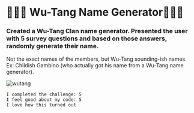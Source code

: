 # 🎤🎤🎤 Wu-Tang Name Generator🎤🎤🎤

### Created a Wu-Tang Clan name generator. Presented the user with 5 survey questions and based on those answers, randomly generate their name. 
Not the exact names of the members, but Wu-Tang sounding-ish names. Ex: Childish Gambino (who actually got his name from a Wu-Tang name generator).

![wutang](https://i.imgur.com/EKOuzl3.png) 
```
I completed the challenge: 5
I feel good about my code: 5
I love how this turned out 
```
